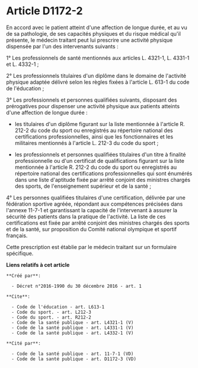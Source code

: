 # Article D1172-2

En accord avec le patient atteint d'une affection de longue durée, et au vu de sa pathologie, de ses capacités physiques et
du risque médical qu'il présente, le médecin traitant peut lui prescrire une activité physique dispensée par l'un des
intervenants suivants : 

1° Les professionnels de santé mentionnés aux articles L. 4321-1, L. 4331-1 et L. 4332-1 ; 

2° Les professionnels titulaires d'un diplôme dans le domaine de l'activité physique adaptée délivré selon les règles fixées
à l'article L. 613-1 du code de l'éducation ; 

3° Les professionnels et personnes qualifiées suivants, disposant des prérogatives pour dispenser une activité physique aux
patients atteints d'une affection de longue durée :

- les titulaires d'un diplôme figurant sur la liste mentionnée à l'article R. 212-2 du code du sport ou enregistrés au
répertoire national des certifications professionnelles, ainsi que les fonctionnaires et les militaires mentionnés à
l'article L. 212-3 du code du sport ;

- les professionnels et personnes qualifiées titulaires d'un titre à finalité professionnelle ou d'un certificat de
qualifications figurant sur la liste mentionnée à l'article R. 212-2 du code du sport ou enregistrés au répertoire national
des certifications professionnelles qui sont énumérés dans une liste d'aptitude fixée par arrêté conjoint des ministres
chargés des sports, de l'enseignement supérieur et de la santé ; 

4° Les personnes qualifiées titulaires d'une certification, délivrée par une fédération sportive agréée, répondant aux
compétences précisées dans l'annexe 11-7-1 et garantissant la capacité de l'intervenant à assurer la sécurité des patients
dans la pratique de l'activité. La liste de ces certifications est fixée par arrêté conjoint des ministres chargés des sports
et de la santé, sur proposition du Comité national olympique et sportif français. 

Cette prescription est établie par le médecin traitant sur un formulaire spécifique.

**Liens relatifs à cet article**

	**Créé par**:

	  - Décret n°2016-1990 du 30 décembre 2016 - art. 1

	**Cite**:

	  - Code de l'éducation - art. L613-1
	  - Code du sport. - art. L212-3
	  - Code du sport. - art. R212-2
	  - Code de la santé publique - art. L4321-1 (V)
	  - Code de la santé publique - art. L4331-1 (V)
	  - Code de la santé publique - art. L4332-1 (V)

	**Cité par**:

	  - Code de la santé publique - art. 11-7-1 (VD)
	  - Code de la santé publique - art. D1172-3 (VD)
